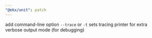 ```yaml
---
"@ekx/unit": patch
---
```


add command-line option `--trace` or `-t` sets tracing printer for extra verbose output mode (for debugging)
